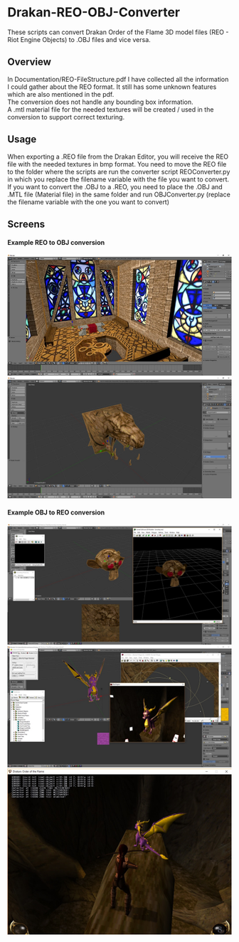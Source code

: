 # Drakan-REO-OBJ-Converter
These scripts can convert Drakan Order of the Flame 3D model files (REO - Riot Engine Objects) to .OBJ files and vice versa.

## Overview
In Documentation/REO-FileStructure.pdf I have collected all the information I could gather about the REO format. It still has some unknown features which are also mentioned in the pdf.  
The conversion does not handle any bounding box information.  
A .mtl material file for the needed textures will be created / used in the conversion to support correct texturing.

## Usage
When exporting a .REO file from the Drakan Editor, you will receive the REO file with the needed textures in bmp format.
You need to move the REO file to the folder where the scripts are run the converter script REOConverter.py in which you replace the filename variable with the file you want to convert.
If you want to convert the .OBJ to a .REO, you need to place the .OBJ and .MTL file (Material file) in the same folder and run OBJConverter.py (replace the filename variable with the one you want to convert)

## Screens
#### Example REO to OBJ conversion
![Church REO to OBJ converted](documentation/screens/REO%20to%20OBJ/Church-TexturedCorrectly.jpg)  
![DragonHead REO to OBJ converted](documentation/screens/REO%20to%20OBJ/DragonHead-TexturedCorrectly.jpg)  

#### Example OBJ to REO conversion
![Blender monkey in modeler](documentation/screens/OBJ%20to%20REO/OBJtoREOMonkey.jpg)  
![Spryo OBJ in editor](documentation/screens/OBJ%20to%20REO/Spyro.jpg)  
![Spyro OBJ ingame](documentation/screens/OBJ%20to%20REO/IngameSpyro.jpg)  
